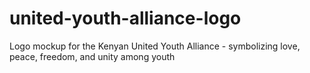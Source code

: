 # united-youth-alliance-logo
Logo mockup for the Kenyan United Youth Alliance - symbolizing love, peace, freedom, and unity among youth
